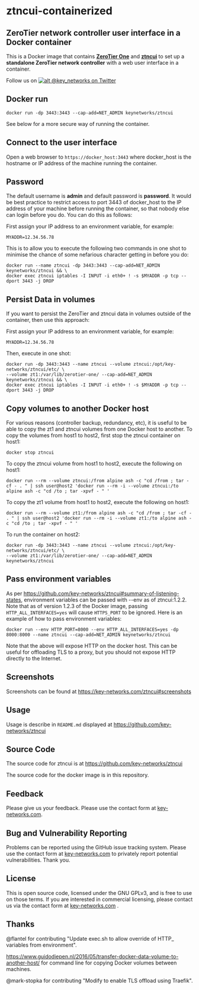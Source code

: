 # ztncui-containerized
## ZeroTier network controller user interface in a Docker container

This is a Docker image that contains **[ZeroTier One](https://www.zerotier.com/download.shtml)** and **[ztncui](https://key-networks.com/ztncui)** to set up a **standalone ZeroTier network controller** with a web user interface in a container.

Follow us on [![alt @key_networks on Twitter](https://i.imgur.com/wWzX9uB.png)](https://twitter.com/key_networks)

## Docker run
```shell
docker run -dp 3443:3443 --cap-add=NET_ADMIN keynetworks/ztncui
```
See below for a more secure way of running the container.

## Connect to the user interface
Open a web browser to `https://docker_host:3443` where docker_host is the hostname or IP address of the machine running the container.

## Password
The default username is **admin** and default password is **password**.  It would be best practice to restrict access to port 3443 of docker_host to the IP address of your machine before running the container, so that nobody else can login before you do.  You can do this as follows:

First assign your IP address to an environment variable, for example:
```shell
MYADDR=12.34.56.78
```
This is to allow you to execute the following two commands in one shot to minimise the chance of some nefarious character getting in before you do:
```shell
docker run --name ztncui -dp 3443:3443 --cap-add=NET_ADMIN keynetworks/ztncui && \
docker exec ztncui iptables -I INPUT -i eth0+ ! -s $MYADDR -p tcp --dport 3443 -j DROP
```

## Persist Data in volumes
If you want to persist the ZeroTier and ztncui data in volumes outside of the container, then use this approach:

First assign your IP address to an environment variable, for example:
```shell
MYADDR=12.34.56.78
```
Then, execute in one shot:
```shell
docker run -dp 3443:3443 --name ztncui --volume ztncui:/opt/key-networks/ztncui/etc/ \
--volume zt1:/var/lib/zerotier-one/ --cap-add=NET_ADMIN keynetworks/ztncui && \
docker exec ztncui iptables -I INPUT -i eth0+ ! -s $MYADDR -p tcp --dport 3443 -j DROP
```

## Copy volumes to another Docker host
For various reasons (controller backup, redundancy, etc), it is useful to be able to copy the zt1 and ztncui volumes from one Docker host to another.
To copy the volumes from host1 to host2, first stop the ztncui container on host1:
```shell
docker stop ztncui
```
To copy the ztncui volume from host1 to host2, execute the following on host1:
```shell
docker run --rm --volume ztncui:/from alpine ash -c "cd /from ; tar -cf - . " | ssh user@host2 'docker run --rm -i --volume ztncui:/to alpine ash -c "cd /to ; tar -xpvf - " '
```
To copy the zt1 volume from host1 to host2, execute the following on host1:
```shell
docker run --rm --volume zt1:/from alpine ash -c "cd /from ; tar -cf - . " | ssh user@host2 'docker run --rm -i --volume zt1:/to alpine ash -c "cd /to ; tar -xpvf - " '
```
To run the container on host2:
```shell
docker run -dp 3443:3443 --name ztncui --volume ztncui:/opt/key-networks/ztncui/etc/ \
--volume zt1:/var/lib/zerotier-one/ --cap-add=NET_ADMIN keynetworks/ztncui
```

## Pass environment variables
As per https://github.com/key-networks/ztncui#summary-of-listening-states, environment variables can be passed with --env as of ztncui:1.2.2.  Note that as of version 1.2.3 of the Docker image, passing `HTTP_ALL_INTERFACES=yes` will cause `HTTPS_PORT` to be ignored.  Here is an example of how to pass environment variables:
```shell
docker run --env HTTP_PORT=8000 --env HTTP_ALL_INTERFACES=yes -dp 8000:8000 --name ztncui --cap-add=NET_ADMIN keynetworks/ztncui
```
Note that the above will expose HTTP on the docker host.  This can be useful for offloading TLS to a proxy, but you should not expose HTTP directly to the Internet.

## Screenshots
Screenshots can be found at https://key-networks.com/ztncui#screenshots

## Usage
Usage is describe in `README.md` displayed at https://github.com/key-networks/ztncui

## Source Code
The source code for ztncui is at https://github.com/key-networks/ztncui

The source code for the docker image is in this repository.

## Feedback
Please give us your feedback.  Please use the contact form at [key-networks.com](https://key-networks.com/).

## Bug and Vulnerability Reporting
Problems can be reported using the GitHub issue tracking system.  Please use the contact form at [key-networks.com](https://key-networks.com/) to privately report potential vulnerabilities.  Thank you.

## License
This is open source code, licensed under the GNU GPLv3, and is free to use on those terms. If you are interested in commercial licensing, please contact us via the contact form at [key-networks.com](https://key-networks.com) .

## Thanks
@flantel for contributing "Update exec.sh to allow override of HTTP_ variables from environment".

https://www.guidodiepen.nl/2016/05/transfer-docker-data-volume-to-another-host/ for command line for copying Docker volumes between machines.

@mark-stopka for contributing "Modify to enable TLS offload using Traefik".
